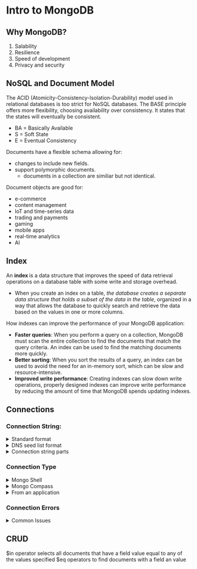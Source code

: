 # Intro to MongoDB

## Why MongoDB?

1. Salability
2. Resilience
3. Speed of development
4. Privacy and security

## NoSQL and Document Model

The ACID (Atomicity-Consistency-Isolation-Durability) model used in relational databases is too strict for NoSQL databases. The BASE principle offers more flexibility, choosing availability over consistency. It states that the states will eventually be consistent.

- BA = Basically Available
- S = Soft State
- E = Eventual Consistency

Documents have a flexible schema allowing for:

- changes to include new fields.
- support polymorphic documents.
  - documents in a collection are similiar but not identical.

Document objects are good for:

- e-commerce
- content management
- IoT and time-series data
- trading and payments
- gaming
- mobile apps
- real-time analytics
- AI

## Index

An <b>index </b>is a data structure that improves the speed of data retrieval operations on a database table with some write and storage overhead.

- When you create an index on a table, <i>the database creates a separate data structure that holds a subset of the data in the table</i>, organized in a way that allows the database to quickly search and retrieve the data based on the values in one or more columns.

How indexes can improve the performance of your MongoDB application:

- <b>Faster queries</b>: When you perform a query on a collection, MongoDB must scan the entire collection to find the documents that match the query criteria. An index can be used to find the matching documents more quickly.
- <b>Better sorting</b>: When you sort the results of a query, an index can be used to avoid the need for an in-memory sort, which can be slow and resource-intensive.
- <b>Improved write performance</b>: Creating indexes can slow down write operations, properly designed indexes can improve write performance by reducing the amount of time that MongoDB spends updating indexes.

## Connections

### Connection String:

<details>
<summary>Standard format </summary>

- used to connect to standalone clusters, replica sets, or sharded clsuters
  </details>
  <details>
  <summary>DNS seed list format </summary>
  NS server list provides more flexibility of deployment and the ability to change servers in rotation without reconfiguring clients
  </details>
  <details>
  <summary>Connection string parts </summary>

  - mongodb:// = required prefix for standalone connection string `mongodb+srv://`
  - host[:port] = where db instance is running `@specify a host name, IP address, or UNIX domain socket. MongoDB's default port number is 27017`
  - username:password@ = credentials clients attempts to authenticate with
  - ` ?<options>` = specific connection options (read / write)
  </details>

### Connection Type

<details>
<summary>Mongo Shell</summary>

```
MY_ATLAS_CONNECTION_STRING=$(atlas clusters connectionStrings describe myAtlasClusterEDU | sed "1 d")

mongosh -u myAtlasDBUser -p myatlas-001 $MY_ATLAS_CONNECTION_STRING
```

</details>

<details>
<summary>Mongo Compass</summary>
Provides an user interface (GUI) that allows users to query data, compose aggregation pipeline and analyze data.

<br>
Installation:

1. Double-click the .dmg file to open the disk image within the macOS Finder.
2. Drag the MongoDB Compass application to your Applications folder.
3. Eject the disk image.
4. From the Applications folder, double-click the Compass icon to start the application.

Connection:

- Copy connection string and add new connection via Compass.

</details>

<details>
<summary>From an application</summary>

Node:

- [Node Quickstart](https://www.mongodb.com/docs/drivers/node/current/)
- [Node Connection](index.js)

Python:

- PyMongo for synchronous Python applications
  - PyMongoArrow
    , a PyMongo extension for loading MongoDB query result sets as Apache Arrow tables
- Motor for asynchronous Python applications
- [Python QuickStart](https://www.mongodb.com/docs/drivers/python-drivers/)
</details>

### Connection Errors

<details>
<summary>Common Issues</summary>

- IP Address missing in Atlas
  - `MongoServerSelectionError: connection <monitor> to 34.239.188.169:27017 closed`
- Auth failed:
  - Check to confirm connection to the correct DB
  - Check username / pw are correct in connection string
  - Check if user has the right permission
  - `MongoServerSelectionError: connection <monitor> to 34.239.188.169:27017 closed`

</details>

## CRUD

$in operator selects all documents that have a field value equal to any of the values specified
$eq operators to find documents with a field an value
